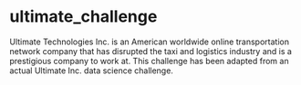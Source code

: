 # ultimate_challenge

Ultimate Technologies Inc. is an American worldwide online transportation network company that has disrupted the taxi and logistics industry and is a prestigious company to work at. This challenge has been adapted from an actual Ultimate Inc. data science challenge.
